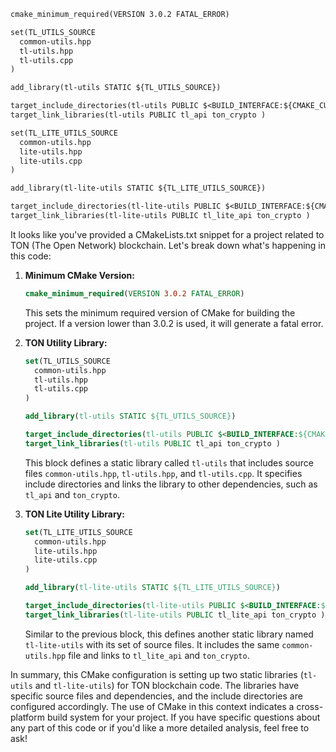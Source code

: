 ```txt
cmake_minimum_required(VERSION 3.0.2 FATAL_ERROR)

set(TL_UTILS_SOURCE
  common-utils.hpp
  tl-utils.hpp
  tl-utils.cpp
)

add_library(tl-utils STATIC ${TL_UTILS_SOURCE})

target_include_directories(tl-utils PUBLIC $<BUILD_INTERFACE:${CMAKE_CURRENT_SOURCE_DIR}/..>)
target_link_libraries(tl-utils PUBLIC tl_api ton_crypto )

set(TL_LITE_UTILS_SOURCE
  common-utils.hpp
  lite-utils.hpp
  lite-utils.cpp
)

add_library(tl-lite-utils STATIC ${TL_LITE_UTILS_SOURCE})

target_include_directories(tl-lite-utils PUBLIC $<BUILD_INTERFACE:${CMAKE_CURRENT_SOURCE_DIR}/..>)
target_link_libraries(tl-lite-utils PUBLIC tl_lite_api ton_crypto )
```
It looks like you've provided a CMakeLists.txt snippet for a project related to TON (The Open Network) blockchain. Let's break down what's happening in this code:

1. **Minimum CMake Version:**
   ```cmake
   cmake_minimum_required(VERSION 3.0.2 FATAL_ERROR)
   ```
   This sets the minimum required version of CMake for building the project. If a version lower than 3.0.2 is used, it will generate a fatal error.

2. **TON Utility Library:**
   ```cmake
   set(TL_UTILS_SOURCE
     common-utils.hpp
     tl-utils.hpp
     tl-utils.cpp
   )

   add_library(tl-utils STATIC ${TL_UTILS_SOURCE})

   target_include_directories(tl-utils PUBLIC $<BUILD_INTERFACE:${CMAKE_CURRENT_SOURCE_DIR}/..>)
   target_link_libraries(tl-utils PUBLIC tl_api ton_crypto )
   ```
   This block defines a static library called `tl-utils` that includes source files `common-utils.hpp`, `tl-utils.hpp`, and `tl-utils.cpp`. It specifies include directories and links the library to other dependencies, such as `tl_api` and `ton_crypto`.

3. **TON Lite Utility Library:**
   ```cmake
   set(TL_LITE_UTILS_SOURCE
     common-utils.hpp
     lite-utils.hpp
     lite-utils.cpp
   )

   add_library(tl-lite-utils STATIC ${TL_LITE_UTILS_SOURCE})

   target_include_directories(tl-lite-utils PUBLIC $<BUILD_INTERFACE:${CMAKE_CURRENT_SOURCE_DIR}/..>)
   target_link_libraries(tl-lite-utils PUBLIC tl_lite_api ton_crypto )
   ```
   Similar to the previous block, this defines another static library named `tl-lite-utils` with its set of source files. It includes the same `common-utils.hpp` file and links to `tl_lite_api` and `ton_crypto`.

In summary, this CMake configuration is setting up two static libraries (`tl-utils` and `tl-lite-utils`) for TON blockchain code. The libraries have specific source files and dependencies, and the include directories are configured accordingly. The use of CMake in this context indicates a cross-platform build system for your project. If you have specific questions about any part of this code or if you'd like a more detailed analysis, feel free to ask!
